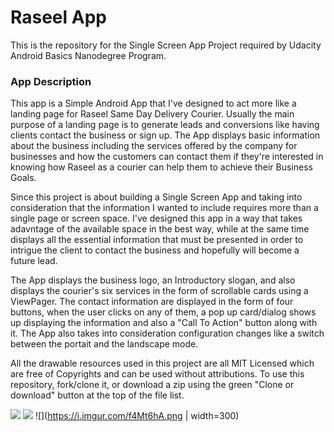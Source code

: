 # Raseel App

This is the repository for the Single Screen App Project required by Udacity Android Basics Nanodegree Program. 

### App Description
This app is a Simple Android App that I've designed to act more like a landing page for Raseel Same Day Delivery Courier. Usually the main purpose of a landing page is to generate leads and conversions like having clients contact the business or sign up.
The App displays basic information about the business including the services offered by the company for businesses and how the customers can contact them if they're interested in knowing how Raseel as a courier can help them to achieve their Business Goals.

Since this project is about building a Single Screen App and taking into consideration that the information I wanted to include requires more than a single page or screen space.
I've designed this app in a way that takes adavntage of the available space in the best way, while at the same time displays all the essential information that must be presented in order to intrigue the client to contact the business and hopefully 
will become a future lead. 

The App displays the business logo, an Introductory slogan, and also displays the courier's six services in the form of scrollable cards using a ViewPager. The contact information are displayed in the form of four buttons, when the user clicks on 
any of them, a pop up card/dialog shows up displaying the information and also a "Call To Action" button along with it. The App also takes into consideration configuration changes like a switch between the portait and the landscape mode.

All the drawable resources used in this project are all MIT Licensed which are free of Copyrights and can be used without attributions. To use this repository, fork/clone it, or download a zip using the green "Clone or download" button at the top of the file list.  


![](https://i.imgur.com/cYMbr4O.png?1)
![](https://i.imgur.com/cYMbr4O.png?1) ![](https://i.imgur.com/f4Mt6hA.png | width=300)





